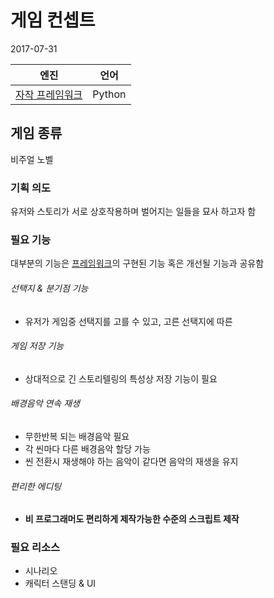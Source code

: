 # 게임 컨셉트
2017-07-31

|엔진|언어|
|:-------:|:-------:|
|[자작 프레임워크](https://github.com/NotonAlcyone/Tkinter-VN-Framework)|Python|


## 게임 종류
비주얼 노벨

### 기획 의도
유저와 스토리가 서로 상호작용하며 벌어지는 일들을 묘사 하고자 함


### 필요 기능
대부분의 기능은 [프레임워크](https://github.com/NotonAlcyone/Tkinter-VN-Framework)의 구현된 기능 혹은 개선될 기능과 공유함
###### 선택지 & 분기점 기능
* 유저가 게임중 선택지를 고를 수 있고, 고른 선택지에 따른

###### 게임 저장 기능
* 상대적으로 긴 스토리텔링의 특성상 저장 기능이 필요

###### 배경음악 연속 재생
* 무한반복 되는 배경음악 필요
* 각 씬마다 다른 배경음악 할당 가능
* 씬 전환시 재생해야 하는 음악이 같다면 음악의 재생을 유지

###### 편리한 에디팅
* **비 프로그래머도 편리하게 제작가능한 수준의 스크립트 제작**

### 필요 리소스
* 시나리오
* 캐릭터 스탠딩 & UI
